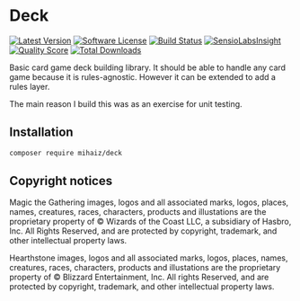 # Deck

[![Latest Version](http://img.shields.io/github/release/avataru/deck.svg?style=flat)](https://github.com/avatary/deck/releases)
[![Software License](https://img.shields.io/badge/license-MIT-blue.svg?style=flat)](LICENSE.md)
[![Build Status](https://img.shields.io/travis/avataru/deck/master.svg?style=flat)](https://travis-ci.org/avataru/deck)
[![SensioLabsInsight](https://insight.sensiolabs.com/projects/dcf5c519-464c-4108-9ca2-327e92c977a3/mini.png)](https://insight.sensiolabs.com/projects/dcf5c519-464c-4108-9ca2-327e92c977a3)
[![Quality Score](https://img.shields.io/scrutinizer/g/avataru/deck/master.svg?style=flat)](https://scrutinizer-ci.com/g/avataru/deck)
[![Total Downloads](https://img.shields.io/packagist/dt/mihaiz/deck.svg?style=flat)](https://packagist.org/packages/avataru/deck)

Basic card game deck building library. It should be able to handle any card game
because it is rules-agnostic. However it can be extended to add a rules layer.

The main reason I build this was as an exercise for unit testing.

## Installation

```sh
composer require mihaiz/deck
```

## Copyright notices

Magic the Gathering images, logos and all associated marks, logos, places, names, creatures, races, characters, products and illustations are the proprietary property of © Wizards of the Coast LLC, a subsidiary of Hasbro, Inc. All Rights Reserved, and are protected by copyright, trademark, and other intellectual property laws.

Hearthstone images, logos and all associated marks, logos, places, names, creatures, races, characters, products and illustations are the proprietary property of © Blizzard Entertainment, Inc. All rights Reserved, and are protected by copyright, trademark, and other intellectual property laws.
